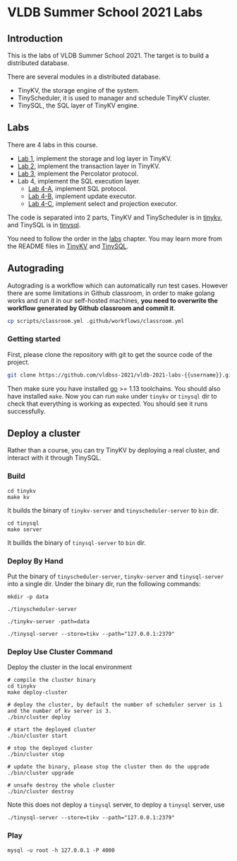 # VLDB Summer School 2021 Labs

## Introduction

This is the labs of VLDB Summer School 2021. The target is to build a distributed database.

There are several modules in a distributed database.

- TinyKV, the storage engine of the system.
- TinyScheduler, it is used to manager and schedule TinyKV cluster.
- TinySQL, the SQL layer of TinyKV engine.

## Labs

There are 4 labs in this course.

- [Lab 1](./tinykv/doc_ss/lab1.md), implement the storage and log layer in TinyKV.
- [Lab 2](./tinykv/doc_ss/lab2.md), implement the transaction layer in TinyKV.
- [Lab 3](./tinysql/doc_ss/lab3-README-zh_CN.md), implement the Percolator protocol.
- Lab 4, implement the SQL execution layer.
    - [Lab 4-A](./tinysql/doc_ss/lab4a-README-zh_CN.md), implement SQL protocol.
    - [Lab 4-B](./tinysql/doc_ss/lab4b-README-zh_CN.md), implement update executor.
    - [Lab 4-C](./tinysql/doc_ss/lab4c-README-zh_CN.md), implement select and projection executor.

The code is separated into 2 parts, TinyKV and TinyScheduler is in [tinykv](./tinykv), and TinySQL is in [tinysql](./tinysql). 

You need to follow the order in the [labs](#labs) chapter. You may learn more from the README files in [TinyKV](./tinykv/README.md) and [TinySQL](./tinysql/README.md).

## Autograding

Autograding is a workflow which can automatically run test cases. However there are some limitations in Github classroom, in order to make golang works and run it in our self-hosted machines, **you need to overwrite the workflow generated by Github classroom and commit it**.

```sh
cp scripts/classroom.yml .github/workflows/classroom.yml
```

### Getting started

First, please clone the repository with git to get the source code of the project.

``` bash
git clone https://github.com/vldbss-2021/vldb-2021-labs-{{username}}.git
```

Then make sure you have installed [go](https://golang.org/doc/install) >= 1.13 toolchains. You should also have installed `make`.
Now you can run `make` under `tinykv` or `tinysql` dir to check that everything is working as expected. You should see it runs successfully.

## Deploy a cluster

Rather than a course, you can try TinyKV by deploying a real cluster, and interact with it through TinySQL.

### Build

```
cd tinykv
make kv
```

It builds the binary of `tinykv-server` and `tinyscheduler-server` to `bin` dir.

```
cd tinysql
make server
```
It buillds the binary of `tinysql-server` to `bin` dir.


### Deploy By Hand

Put the binary of `tinyscheduler-server`, `tinykv-server` and `tinysql-server` into a single dir.
Under the binary dir, run the following commands:

```
mkdir -p data
```

```
./tinyscheduler-server
```

```
./tinykv-server -path=data
```

```
./tinysql-server --store=tikv --path="127.0.0.1:2379"
```

### Deploy Use Cluster Command

Deploy the cluster in the local environment
```
# compile the cluster binary
cd tinykv
make deploy-cluster

# deploy the cluster, by default the number of scheduler server is 1 and the number of kv server is 3.
./bin/cluster deploy

# start the deployed cluster
./bin/cluster start

# stop the deployed cluster
./bin/cluster stop

# update the binary, please stop the cluster then do the upgrade
./bin/cluster upgrade

# unsafe destroy the whole cluster
./bin/cluster destroy

```

Note this does not deploy a `tinysql` server, to deploy a `tinysql` server, use
```
./tinysql-server --store=tikv --path="127.0.0.1:2379"
```

### Play

```
mysql -u root -h 127.0.0.1 -P 4000
```
